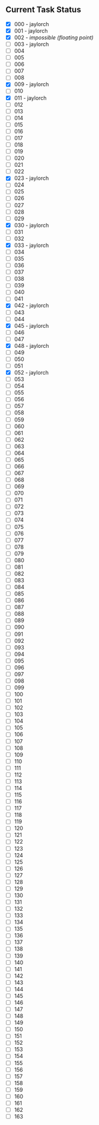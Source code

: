 ## Current Task Status

- [x] 000 - jaylorch
- [x] 001 - jaylorch
- [x] 002 - *impossible (floating point)*
- [ ] 003 - jaylorch
- [ ] 004
- [ ] 005
- [ ] 006
- [ ] 007
- [ ] 008
- [x] 009 - jaylorch
- [ ] 010
- [x] 011 - jaylorch
- [ ] 012
- [ ] 013
- [ ] 014
- [ ] 015
- [ ] 016
- [ ] 017
- [ ] 018
- [ ] 019
- [ ] 020
- [ ] 021
- [ ] 022
- [x] 023 - jaylorch
- [ ] 024
- [ ] 025
- [ ] 026
- [ ] 027
- [ ] 028
- [ ] 029
- [x] 030 - jaylorch
- [ ] 031
- [ ] 032
- [x] 033 - jaylorch
- [ ] 034
- [ ] 035
- [ ] 036
- [ ] 037
- [ ] 038
- [ ] 039
- [ ] 040
- [ ] 041
- [x] 042 - jaylorch
- [ ] 043
- [ ] 044
- [x] 045 - jaylorch
- [ ] 046
- [ ] 047
- [x] 048 - jaylorch
- [ ] 049
- [ ] 050
- [ ] 051
- [x] 052 - jaylorch
- [ ] 053
- [ ] 054
- [ ] 055
- [ ] 056
- [ ] 057
- [ ] 058
- [ ] 059
- [ ] 060
- [ ] 061
- [ ] 062
- [ ] 063
- [ ] 064
- [ ] 065
- [ ] 066
- [ ] 067
- [ ] 068
- [ ] 069
- [ ] 070
- [ ] 071
- [ ] 072
- [ ] 073
- [ ] 074
- [ ] 075
- [ ] 076
- [ ] 077
- [ ] 078
- [ ] 079
- [ ] 080
- [ ] 081
- [ ] 082
- [ ] 083
- [ ] 084
- [ ] 085
- [ ] 086
- [ ] 087
- [ ] 088
- [ ] 089
- [ ] 090
- [ ] 091
- [ ] 092
- [ ] 093
- [ ] 094
- [ ] 095
- [ ] 096
- [ ] 097
- [ ] 098
- [ ] 099
- [ ] 100
- [ ] 101
- [ ] 102
- [ ] 103
- [ ] 104
- [ ] 105
- [ ] 106
- [ ] 107
- [ ] 108
- [ ] 109
- [ ] 110
- [ ] 111
- [ ] 112
- [ ] 113
- [ ] 114
- [ ] 115
- [ ] 116
- [ ] 117
- [ ] 118
- [ ] 119
- [ ] 120
- [ ] 121
- [ ] 122
- [ ] 123
- [ ] 124
- [ ] 125
- [ ] 126
- [ ] 127
- [ ] 128
- [ ] 129
- [ ] 130
- [ ] 131
- [ ] 132
- [ ] 133
- [ ] 134
- [ ] 135
- [ ] 136
- [ ] 137
- [ ] 138
- [ ] 139
- [ ] 140
- [ ] 141
- [ ] 142
- [ ] 143
- [ ] 144
- [ ] 145
- [ ] 146
- [ ] 147
- [ ] 148
- [ ] 149
- [ ] 150
- [ ] 151
- [ ] 152
- [ ] 153
- [ ] 154
- [ ] 155
- [ ] 156
- [ ] 157
- [ ] 158
- [ ] 159
- [ ] 160
- [ ] 161
- [ ] 162
- [ ] 163
